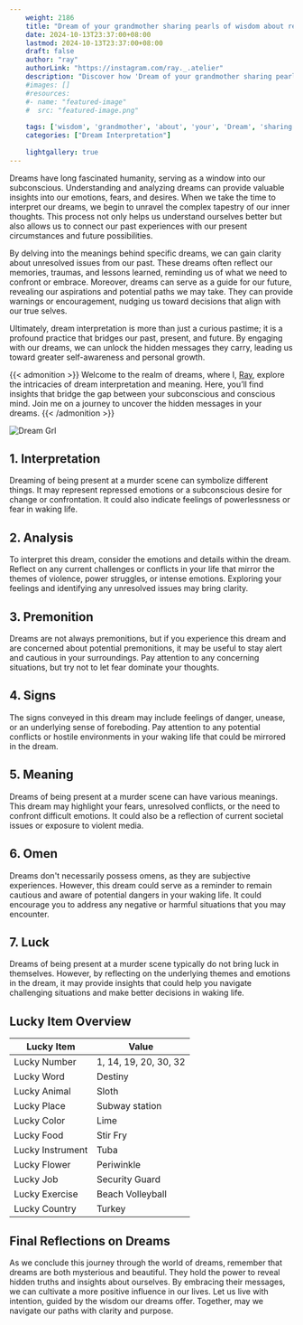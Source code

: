 ```yaml
---
    weight: 2186
    title: "Dream of your grandmother sharing pearls of wisdom about relationships."  # Assuming 'title' column exists
    date: 2024-10-13T23:37:00+08:00
    lastmod: 2024-10-13T23:37:00+08:00
    draft: false
    author: "ray"
    authorLink: "https://instagram.com/ray._.atelier"
    description: "Discover how 'Dream of your grandmother sharing pearls of wisdom about relationships.' can interpret your future and uncover its significant meanings in your life."
    #images: []
    #resources:
    #- name: "featured-image"
    #  src: "featured-image.png"
    
    tags: ['wisdom', 'grandmother', 'about', 'your', 'Dream', 'sharing', 'pearls', 'of', 'relationships.']
    categories: ["Dream Interpretation"]
    
    lightgallery: true
---
```

    
Dreams have long fascinated humanity, serving as a window into our subconscious. Understanding and analyzing dreams can provide valuable insights into our emotions, fears, and desires. When we take the time to interpret our dreams, we begin to unravel the complex tapestry of our inner thoughts. This process not only helps us understand ourselves better but also allows us to connect our past experiences with our present circumstances and future possibilities.

By delving into the meanings behind specific dreams, we can gain clarity about unresolved issues from our past. These dreams often reflect our memories, traumas, and lessons learned, reminding us of what we need to confront or embrace. Moreover, dreams can serve as a guide for our future, revealing our aspirations and potential paths we may take. They can provide warnings or encouragement, nudging us toward decisions that align with our true selves.

Ultimately, dream interpretation is more than just a curious pastime; it is a profound practice that bridges our past, present, and future. By engaging with our dreams, we can unlock the hidden messages they carry, leading us toward greater self-awareness and personal growth.

{{< admonition >}}
Welcome to the realm of dreams, where I, [Ray](https://instagram.com/ray._.atelier), explore the intricacies of dream interpretation and meaning. Here, you’ll find insights that bridge the gap between your subconscious and conscious mind. Join me on a journey to uncover the hidden messages in your dreams.
{{< /admonition >}}

![Dream Grl](https://cdn.pixabay.com/photo/2017/11/02/03/35/gothic-2910057_1280.jpg "Dream Grl")

## 1. Interpretation
 Dreaming of being present at a murder scene can symbolize different things. It may represent repressed emotions or a subconscious desire for change or confrontation. It could also indicate feelings of powerlessness or fear in waking life.

## 2. Analysis
 To interpret this dream, consider the emotions and details within the dream. Reflect on any current challenges or conflicts in your life that mirror the themes of violence, power struggles, or intense emotions. Exploring your feelings and identifying any unresolved issues may bring clarity.

## 3. Premonition
 Dreams are not always premonitions, but if you experience this dream and are concerned about potential premonitions, it may be useful to stay alert and cautious in your surroundings. Pay attention to any concerning situations, but try not to let fear dominate your thoughts.

## 4. Signs
 The signs conveyed in this dream may include feelings of danger, unease, or an underlying sense of foreboding. Pay attention to any potential conflicts or hostile environments in your waking life that could be mirrored in the dream.

## 5. Meaning
 Dreams of being present at a murder scene can have various meanings. This dream may highlight your fears, unresolved conflicts, or the need to confront difficult emotions. It could also be a reflection of current societal issues or exposure to violent media.

## 6. Omen
 Dreams don't necessarily possess omens, as they are subjective experiences. However, this dream could serve as a reminder to remain cautious and aware of potential dangers in your waking life. It could encourage you to address any negative or harmful situations that you may encounter.

## 7. Luck
 Dreams of being present at a murder scene typically do not bring luck in themselves. However, by reflecting on the underlying themes and emotions in the dream, it may provide insights that could help you navigate challenging situations and make better decisions in waking life.

## Lucky Item Overview
| Lucky Item          | Value              |
|---------------|--------------------|
| Lucky Number        | 1, 14, 19, 20, 30, 32  |
| Lucky Word          | Destiny |
| Lucky Animal        | Sloth |
| Lucky Place         | Subway station     |
| Lucky Color         | Lime     |
| Lucky Food          | Stir Fry      |
| Lucky Instrument    | Tuba |
| Lucky Flower        | Periwinkle    |
| Lucky Job           | Security Guard       |
| Lucky Exercise      | Beach Volleyball  |
| Lucky Country       | Turkey    |


##  Final Reflections on Dreams

As we conclude this journey through the world of dreams, remember that dreams are both mysterious and beautiful. They hold the power to reveal hidden truths and insights about ourselves. By embracing their messages, we can cultivate a more positive influence in our lives. Let us live with intention, guided by the wisdom our dreams offer. Together, may we navigate our paths with clarity and purpose.
